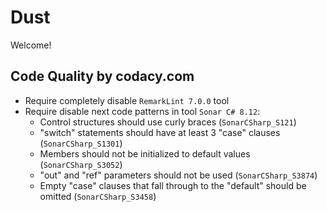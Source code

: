 # Dust

Welcome!

## Code Quality by codacy.com

- Require completely disable `RemarkLint 7.0.0` tool
- Require disable next code patterns in tool `Sonar C# 8.12`:
  - Control structures should use curly braces (`SonarCSharp_S121`)
  - "switch" statements should have at least 3 "case" clauses (`SonarCSharp_S1301`)
  - Members should not be initialized to default values (`SonarCSharp_S3052`)
  - "out" and "ref" parameters should not be used (`SonarCSharp_S3874`)
  - Empty "case" clauses that fall through to the "default" should be omitted (`SonarCSharp_S3458`)
